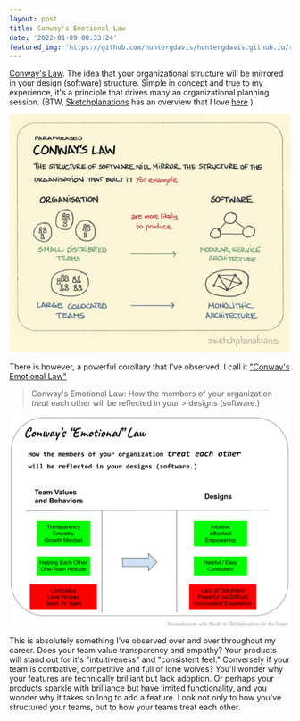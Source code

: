 ```yaml
---
layout: post
title: Conway's Emotional Law 
date: '2022-01-09 08:33:24'
featured_img: 'https://github.com/huntergdavis/huntergdavis.github.io/raw/master/content/images/2022/conwaysemotionallaw.svg'
---
```

[Conway's Law](https://en.wikipedia.org/wiki/Conway%27s_law).  The idea that your organizational structure will be mirrored in your design (software) structure.  Simple in concept and true to my experience, it's a principle that drives many an organizational planning session.  (BTW, [Sketchplanations](https://sketchplanations.com/) has an overview that I love [here](https://sketchplanations.com/conways-law) )

<img src="https://github.com/huntergdavis/huntergdavis.github.io/raw/master/content/images/2022/conwayslaw.jpg" width="640">

There is however, a powerful corollary that I've observed.  I call it ["Conway's Emotional Law"](http://www.hunterdavis.com/2022/01/01/conways-emotional-law.html)

> Conway's Emotional Law: How the members of your organization *treat* each other will be reflected in your > designs (software.)

<img src="https://github.com/huntergdavis/huntergdavis.github.io/raw/master/content/images/2022/conwaysemotionallaw.svg" width="640">

This is absolutely something I've observed over and over throughout my career.  Does your team value transparency and empathy?  Your products will stand out for it's "intuitiveness" and "consistent feel."  Conversely if your team is combative, competitive and full of lone wolves?  You'll wonder why your features are technically brilliant but lack adoption.  Or perhaps your products sparkle with brilliance but have limited functionality, and you wonder why it takes so long to add a feature.  Look not only to how you've structured your teams, but to how your teams treat each other.  